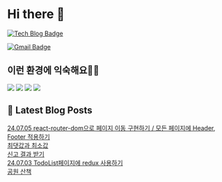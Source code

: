 # Hi there 👋

[![Tech Blog Badge](http://img.shields.io/badge/tistory-black?style=flat-square&logo=Tistory&link=https://codingpracticenote.tistory.com/)](https://codingpracticenote.tistory.com/)
	
[![Gmail Badge](https://img.shields.io/badge/Gmail-d14836?style=flat-square&logo=Gmail&logoColor=white&link=mailto:tkdrnr1215@gmail.com)](mailto:tkdrnr1215@gmail.com)

## 이런 환경에 익숙해요✍🏼

<img src="https://img.shields.io/badge/CSS3-1572B6?style=flat-square&logo=CSS3&logoColor=white"/> </t>
<img src="https://img.shields.io/badge/HTML5-E34F26?style=flat-square&logo=HTML5&logoColor=white"/> 
<img src="https://img.shields.io/badge/JavaScript-F7DF1E?style=flat-square&logo=JavaScript&logoColor=white"/>
<img src="https://img.shields.io/badge/TypeScript-3178C6?style=flat-square&logo=TypeScript&logoColor=white"/>

## 📕 Latest Blog Posts

<a href=https://codingpracticenote.tistory.com/253>24.07.05 react-router-dom으로 페이지 이동 구현하기 / 모든 페이지에 Header, Footer 적용하기</a></br><a href=https://codingpracticenote.tistory.com/252>최댓값과 최소값</a></br><a href=https://codingpracticenote.tistory.com/251>신고 결과 받기</a></br><a href=https://codingpracticenote.tistory.com/250>24.07.03 TodoList페이지에 redux 사용하기</a></br><a href=https://codingpracticenote.tistory.com/249>공원 산책</a></br>